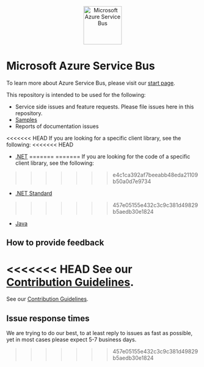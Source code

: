 ﻿<p align="center">
  <img src="service-bus.png" alt="Microsoft Azure Service Bus" width="100"/>
</p>

# Microsoft Azure Service Bus

To learn more about Azure Service Bus, please visit our [start page](https://azure.microsoft.com/services/service-bus/).

This repository is intended to be used for the following:
* Service side issues and feature requests. Please file issues here in this repository.
* [Samples](./samples/readme.md)
* Reports of documentation issues

<<<<<<< HEAD
If you are looking for a specific client library, see the following:
<<<<<<< HEAD
* [.NET](https://github.com/azure/azure-service-bus-dotnet)
=======
=======
If you are looking for the code of a specific client library, see the following:
>>>>>>> e4c1ca392af7beeabb48eda21109b50a0d7e9734
* [.NET Standard](https://github.com/azure/azure-service-bus-dotnet)
>>>>>>> 457e05155e432c3c9c381d49829b5aedb30e1824
* [Java](https://github.com/azure/azure-service-bus-java)

## How to provide feedback

<<<<<<< HEAD
See our [Contribution Guidelines](./.github/CONTRIBUTING.md).
=======
See our [Contribution Guidelines](./.github/CONTRIBUTING.md).

## Issue response times

We are trying to do our best, to at least reply to issues as fast as possible, yet in most cases please expect 5-7 business days.
>>>>>>> 457e05155e432c3c9c381d49829b5aedb30e1824
